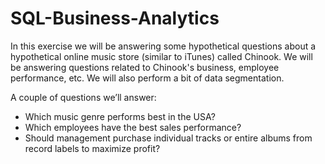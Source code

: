 # SQL-Business-Analytics
 
In this exercise we will be answering some hypothetical questions about a hypothetical online music store (similar to iTunes) called Chinook. We will be answering questions related to Chinook's business, employee performance, etc. We will also perform a bit of data segmentation.

A couple of questions we’ll answer:
- Which music genre performs best in the USA?
- Which employees have the best sales performance?
- Should management purchase individual tracks or entire albums from record labels to maximize profit?
